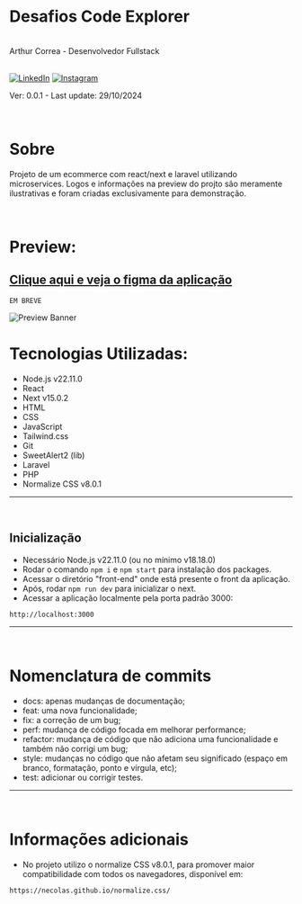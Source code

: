 <div markdown="1">

# Desafios Code Explorer

<br>
Arthur Correa - Desenvolvedor Fullstack
<br><br>

[![LinkedIn](https://img.shields.io/badge/LinkedIn-000?style=for-the-badge&logo=linkedin&logoColor=0E76A8)](https://www.linkedin.com/in/arthurcorream/)
[![Instagram](https://img.shields.io/badge/Instagram-000?style=for-the-badge&logo=instagram)](https://www.instagram.com/arthurcoorrea/)

Ver: 0.0.1 - Last update: 29/10/2024

<br>

</div>

<div markdown="1">

# Sobre

Projeto de um ecommerce com react/next e laravel utilizando microservices. Logos e informações na preview do projto são meramente ilustrativas e foram criadas exclusivamente para demonstração.

<br>

# Preview:

## [Clique aqui e veja o figma da aplicação](https://www.figma.com/design/LtrSZ6Fc0mdbznRczTq1c3/Ecommerce-Laravel?node-id=0-1&t=NQ6ABmbYytEzdSub-1)

~~~
EM BREVE
~~~

<img alt="Preview Banner" src="./public/img/preview.png" />

<br>

# Tecnologias Utilizadas:
- Node.js v22.11.0
- React
- Next v15.0.2
- HTML
- CSS
- JavaScript
- Tailwind.css
- Git
- SweetAlert2 (lib)
- Laravel
- PHP
- Normalize CSS v8.0.1
---------

<br>

Inicialização
---------
- Necessário Node.js v22.11.0 (ou no mínimo v18.18.0)
- Rodar o comando `npm i` e `npm start` para instalação dos packages.
- Acessar o diretório "front-end" onde está presente o front da aplicação.
- Após, rodar `npm run dev` para inicializar o next.
- Acessar a aplicação localmente pela porta padrão 3000:

~~~
http://localhost:3000
~~~
---------
<br>

# Nomenclatura de commits
- docs: apenas mudanças de documentação;
- feat: uma nova funcionalidade;
- fix: a correção de um bug;
- perf: mudança de código focada em melhorar performance;
- refactor: mudança de código que não adiciona uma funcionalidade e também não corrigi um bug;
- style: mudanças no código que não afetam seu significado (espaço em branco, formatação, ponto e vírgula, etc);
- test: adicionar ou corrigir testes.
  
---------

<br>

# Informações adicionais

- No projeto utilizo o normalize CSS v8.0.1, para promover maior compatibilidade com todos os navegadores, disponível em:
~~~
https://necolas.github.io/normalize.css/
~~~
